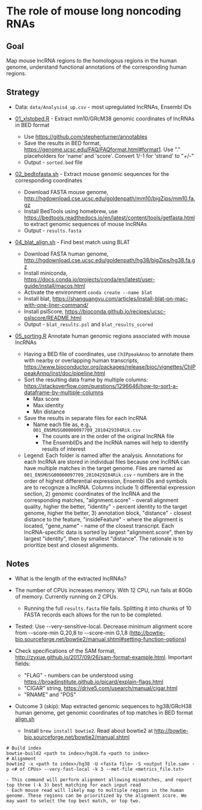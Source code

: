 # The role of mouse long noncoding RNAs

## Goal

Map mouse lncRNA regions to the homologous regions in the human genome, understand functional annotations of the corresponding human regions.

## Strategy

- Data: `data/Analysis4_up.csv` - most upregulated lncRNAs, Ensembl IDs
- [01_xlstobed.R](scripts/01_xlstobed.R) - Extract mm10/GRcM38 genomic coordinates of lncRNAs in BED format
    - Use https://github.com/stephenturner/annotables
    - Save the results in BED format, https://genome.ucsc.edu/FAQ/FAQformat.html#format1. Use "." placeholders for 'name' and 'score'. Convert 1/-1 for 'strand' to "+/-"
    - Output - `sorted.bed` file

- [02_bedtofasta.sh](scripts/02_bedtofasta.sh) - Extract mouse genomic sequences for the corresponding coordinates 
    - Download FASTA mouse genome, http://hgdownload.cse.ucsc.edu/goldenpath/mm10/bigZips/mm10.fa.gz 
    - Install BedTools using homebrew, use https://bedtools.readthedocs.io/en/latest/content/tools/getfasta.html to extract genomic sequences of mouse lncRNAs
    - Output - `results.fasta`

- [04_blat_align.sh](scripts/04_blat_align.sh) - Find best match using BLAT     
    - Download FASTA human genome, http://hgdownload.cse.ucsc.edu/goldenpath/hg38/bigZips/hg38.fa.gz
    - Install miniconda, https://docs.conda.io/projects/conda/en/latest/user-guide/install/macos.html
    - Activate the environment `conda create --name blat`
    - Install blat, https://shanguangyu.com/articles/install-blat-on-mac-with-one-liner-command/
    - Install pslScore, https://bioconda.github.io/recipes/ucsc-pslscore/README.html
    - Output - `blat_results.psl` and `blat_results_scored`

- [05_sorting.R](scripts/05_sorting.R) Annotate human genomic regions associated with mouse lncRNAs
    - Having a BED file of coordinates, use `ChIPpeakAnno` to annotate them with nearby or overlapping human transcripts, https://www.bioconductor.org/packages/release/bioc/vignettes/ChIPpeakAnno/inst/doc/pipeline.html
    - Sort the resulting data frame by multiple columns: https://stackoverflow.com/questions/1296646/how-to-sort-a-dataframe-by-multiple-columns
        - Max score
        - Max identity
        - Min distance
    - Save the results in separate files for each lncRNA
        - Name each file as, e.g., `001_ENSMUSG00000097709_2810429I04Rik.csv`
            - The counts are in the order of the original lncRNA file
            - The EnsemblIDs and the lncRNA names will help to identify results of interest
    - Legend: Each folder is named after the analysis. Annotations for each lncRNA are stored in individual files because one lncRNA can have multiple matches in the target genome. Files are named as `001_ENSMUSG00000097709_2810429I04Rik.csv` - numbers are in the order of highest differential expression, Ensembl IDs and symbols are to recognize a lncRNA. Columns include 1) differential expression section, 2) genomic coordinates of the lncRNA and the corresponding matches, "alignment.score" - overall alignment quality, higher the better, "identity" - percent identity to the target genome, higher the better, 3) annotation block, "distance" - closest distance to the feature, "insideFeature" - where the alignment is located, "gene_name" - name of the closest transcript. Each lncRNA-specific data is sorted by largest "alignment.score", then by largest "identity", then by smallest "distance". The rationale is to prioritize best and closest alignments. 



## Notes

- What is the length of the extracted lncRNAs?
- The number of CPUs increases memory. With 12 CPU, run fails at 80Gb of memory. Currently running on 2 CPUs.
    - Running the full `results.fasta` file fails. Splitting it into chunks of 10 FASTA records each allows for the run to be completed.
- Tested: Use --very-sensitive-local. Decrease minimum alignment score from --score-min G,20,8 to --score-min G,1,8 (http://bowtie-bio.sourceforge.net/bowtie2/manual.shtml#setting-function-options)
- Check specifications of the SAM format, http://zyxue.github.io/2017/09/26/sam-format-example.html. Important fields:
    - "FLAG" - numbers can be understood using https://broadinstitute.github.io/picard/explain-flags.html
    - "CIGAR" string, https://drive5.com/usearch/manual/cigar.html
    - "RNAME" and "POS"

- Outcome 3 (skip): Map extracted genomic sequences to hg38/GRcH38 human genome, get genomic coordinates of top matches in BED format [align.sh](align.sh)
    - Install `brew install bowtie2`. Read about bowtie2 at http://bowtie-bio.sourceforge.net/bowtie2/manual.shtml
```
# Build index
bowtie-build2 <path to index>/hg38.fa <path to index> 
# Alignment
bowtie2 -x <path to index>/hg38 -U <fasta file> -S <output file.sam> -p <# of CPUs> --very-fast-local -k 3 --met-file <metrics_file.txt>
```
	- This command will perform alignment allowing mismatches, and report top three (-k 3) best matching for each input read
    - Each mouse read will likely map to multiple regions in the human genome. These regions can be prioritized by the alignment score. We may want to select the top best match, or top two.

